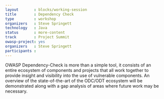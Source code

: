 ```yaml
---
layout       : blocks/working-session
title        : Dependency Check
type         : workshop
organizers   : Steve Springett
technology   : Java
status       : more-content
track        : Project Summit
owasp-project: yes
organizers   : Steve Springett
participants :
---
```


OWASP Dependency-Check is more than a simple tool, it consists of an entire ecosystem of components and projects that all work together to provide insight and visibility into the use of vulnerable components. An overview of the state-of-the-art of the ODC/ODT ecosystem will be demonstrated along with a gap analysis of areas where future work may be necessary.